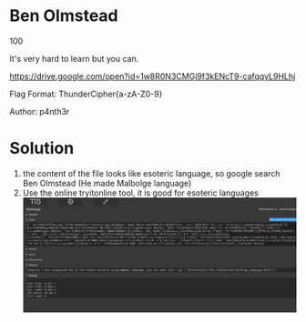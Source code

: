 #  Ben Olmstead
100

It's very hard to learn but you can.

https://drive.google.com/open?id=1w8R0N3CMGj9f3kENcT9-cafqqyL9HLhj

Flag Format: ThunderCipher{a-zA-Z0-9}

Author: p4nth3r

# Solution

1. the content of the file looks like esoteric language, so google search Ben Olmstead (He made Malbolge language)
2. Use the online tryitonline tool, it is good for esoteric languages
![flag](assets/ben-olmsteld/image.png)